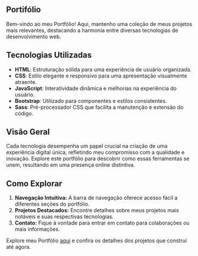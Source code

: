 ## Portifólio

Bem-vindo ao meu Portfólio! Aqui, mantenho uma coleção de meus projetos mais relevantes, destacando a harmonia entre diversas tecnologias de desenvolvimento web.


## Tecnologias Utilizadas

- **HTML**: Estruturação sólida para uma experiência de usuário organizada.
- **CSS**: Estilo elegante e responsivo para uma apresentação visualmente atraente.
- **JavaScript**: Interatividade dinâmica e melhorias na experiência do usuário.
- **Bootstrap**: Utilizado para componentes e estilos consistentes.
- **Sass**: Pré-processador CSS que facilita a manutenção e extensão do código.


## Visão Geral

Cada tecnologia desempenha um papel crucial na criação de uma experiência digital única, refletindo meu compromisso com a qualidade e inovação. Explore este portfólio para descobrir como essas ferramentas se unem, resultando em uma presença online distintiva.


## Como Explorar

1. **Navegação Intuitiva:** A barra de navegação oferece acesso fácil a diferentes seções do portfólio.
2. **Projetos Destacados:** Encontre detalhes sobre meus projetos mais notáveis e suas respectivas tecnologias.
3. **Contato:** Fique à vontade para entrar em contato para colaborações ou mais informações.

Explore meu Portfólio [aqui](https://abvieri-portifolio.netlify.app) e confira os detalhes dos projetos que construí até agora.
